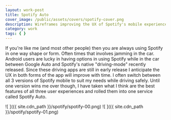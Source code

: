 ```yaml
---
layout: work-post
title: Spotify Auto
cover_image: /public/assets/covers/spotify-cover.png
description: Wireframes improving the UX of Spotify's mobile experience with a focus for use while driving.
category: work
tags: { }
---
```


If you're like me (and most other people) then you are always using Spotify in one way shape or form. Often times that involves jamming in the car. Android users are lucky in having options in using Spotify while in the car between Google Auto and Spotify's native "driving-mode" recently released. Since these driving apps are still in early release I anticipate the UX in both forms of the app will improve with time. I often switch between all 3 versions of Spotify mobile to suit my needs while driving safely. Until one version wins me over though, I have taken what I think are the best features of all three user experiences and rolled them into one service called Spotify Auto.

![ ]({{ site.cdn_path }}/spotify/spotify-00.png)
![ ]({{ site.cdn_path }}/spotify/spotify-01.png)
